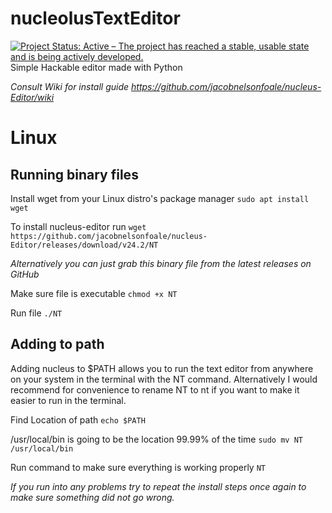 # nucleolusTextEditor
[![Project Status: Active – The project has reached a stable, usable state and is being actively developed.](https://www.repostatus.org/badges/latest/active.svg)](https://www.repostatus.org/#active) \
Simple Hackable editor made with Python

*Consult Wiki for install guide https://github.com/jacobnelsonfoale/nucleus-Editor/wiki*

# Linux
## Running binary files

Install wget from your Linux distro's package manager `sudo apt install wget`

To install nucleus-editor run `wget https://github.com/jacobnelsonfoale/nucleus-Editor/releases/download/v24.2/NT`

*Alternatively you can just grab this binary file from the latest releases on GitHub*

Make sure file is executable `chmod +x NT`

Run file `./NT`

## Adding to path

Adding nucleus to $PATH allows you to run the text editor from anywhere on your system in the terminal with the NT command. Alternatively I would recommend for convenience to rename NT to nt if you want to make it easier to run in the terminal.

Find Location of path `echo $PATH`

/usr/local/bin is going to be the location 99.99% of the time `sudo mv NT /usr/local/bin`

Run command to make sure everything is working properly `NT`

*If you run into any problems try to repeat the install steps once again to make sure something did not go wrong.*
